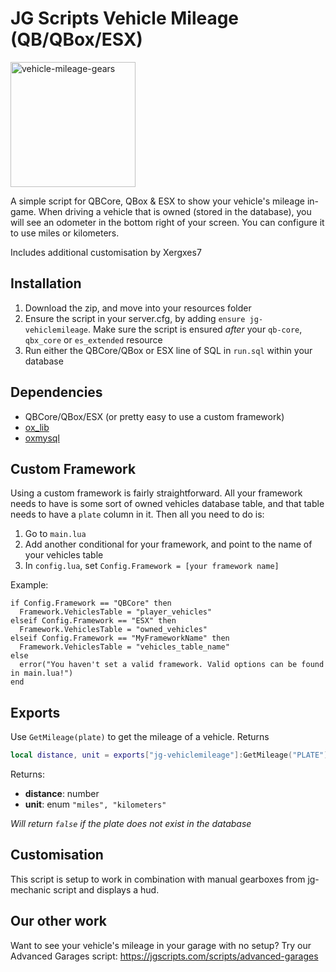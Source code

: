 # JG Scripts Vehicle Mileage (QB/QBox/ESX)

<img src="https://i.ibb.co/WNJbSSQm/geardisplay.png" alt="vehicle-mileage-gears" style="width:200px;"/>

A simple script for QBCore, QBox & ESX to show your vehicle's mileage in-game. When driving a vehicle that is owned (stored in the database), you will see an odometer in the bottom right of your screen. You can configure it to use miles or kilometers.

Includes additional customisation by Xergxes7

## Installation

1. Download the zip, and move into your resources folder
2. Ensure the script in your server.cfg, by adding `ensure jg-vehiclemileage`. Make sure the script is ensured _after_ your `qb-core`, `qbx_core` or `es_extended` resource
3. Run either the QBCore/QBox or ESX line of SQL in `run.sql` within your database

## Dependencies

- QBCore/QBox/ESX (or pretty easy to use a custom framework)
- [ox_lib](https://github.com/overextended/ox_lib)
- [oxmysql](https://github.com/overextended/oxmysql)

## Custom Framework

Using a custom framework is fairly straightforward. All your framework needs to have is some sort of owned vehicles database table, and that table needs to have a `plate` column in it. Then all you need to do is:

1. Go to `main.lua`
2. Add another conditional for your framework, and point to the name of your vehicles table
3. In `config.lua`, set `Config.Framework = [your framework name]`

Example:

```
if Config.Framework == "QBCore" then
  Framework.VehiclesTable = "player_vehicles"
elseif Config.Framework == "ESX" then
  Framework.VehiclesTable = "owned_vehicles"
elseif Config.Framework == "MyFrameworkName" then
  Framework.VehiclesTable = "vehicles_table_name"
else
  error("You haven't set a valid framework. Valid options can be found in main.lua!")
end
```

## Exports

Use `GetMileage(plate)` to get the mileage of a vehicle. Returns

```lua
local distance, unit = exports["jg-vehiclemileage"]:GetMileage("PLATE")
```

Returns:

- **distance**: number
- **unit**: enum `"miles", "kilometers"`

_Will return `false` if the plate does not exist in the database_

## Customisation 

This script is setup to work in combination with manual gearboxes from jg-mechanic script and displays a hud.



## Our other work

Want to see your vehicle's mileage in your garage with no setup? Try our Advanced Garages script: https://jgscripts.com/scripts/advanced-garages
